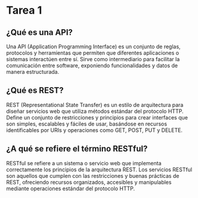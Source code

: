 # Tarea 1

## ¿Qué es una API?
Una API (Application Programming Interface) es un conjunto de reglas, protocolos y herramientas que permiten que diferentes aplicaciones o sistemas interactúen entre sí. Sirve como intermediario para facilitar la comunicación entre software, exponiendo funcionalidades y datos de manera estructurada.

## ¿Qué es REST?
REST (Representational State Transfer) es un estilo de arquitectura para diseñar servicios web que utiliza métodos estándar del protocolo HTTP. Define un conjunto de restricciones y principios para crear interfaces que son simples, escalables y fáciles de usar, basándose en recursos identificables por URIs y operaciones como GET, POST, PUT y DELETE.

## ¿A qué se refiere el término RESTful?
RESTful se refiere a un sistema o servicio web que implementa correctamente los principios de la arquitectura REST. Los servicios RESTful son aquellos que cumplen con las restricciones y buenas prácticas de REST, ofreciendo recursos organizados, accesibles y manipulables mediante operaciones estándar del protocolo HTTP.
